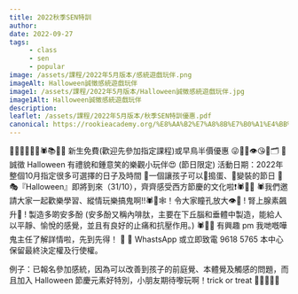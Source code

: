 ```yaml
---
title: 2022秋季SEN特訓
author:
date: 2022-09-27
tags: 
     - class
     - sen
     - popular
image: /assets/課程/2022年5月版本/感統遊戲玩伴.png
imageAlt: Halloween誠徵感統遊戲玩伴
image1: /assets/課程/2022年5月版本/Halloween誠徵感統遊戲玩伴.jpg
image1Alt: Halloween誠徵感統遊戲玩伴
description: 
leaflet: /assets/課程/2022年5月版本/秋季SEN特訓優惠.pdf
canonical: https://rookieacademy.org/%E8%AA%B2%E7%A8%8B%E7%B0%A1%E4%BB%8B/Halloween%E8%AA%A0%E5%BE%B5%E6%84%9F%E7%B5%B1%E9%81%8A%E6%88%B2%E7%8E%A9%E4%BC%B4/
---
```

🎃🙃🧟‍♀️🎉😍🕷📚🐾🦂 新生免費(歡迎先參加指定課程)或早鳥半價優惠 😜🌸🐡👁😘🎃🗂
🍬誠徵 Halloween 有禮貌和鍾意笑的樂觀小玩伴😍  (節日限定)
活動日期：2022年整個10月指定很多可選擇的日子及時間
🎃一個讓孩子可以🥁搗蛋、🕺變裝的節日 👯🎭『Halloween』即將到來（31/10），齊齊感受西方節慶的文化啦❗🕷🧟‍♀️
🕷️我們邀請大家一起歡樂學習、縱情玩樂搞鬼啊!!🕷🦂🕸！令大家瞳孔放大👁🎉 ! 腎上腺素飆升🎃 ! 製造多啲安多酚 (安多酚又稱內啡肽，主要在下丘腦和垂體中製造，能給人以平靜、愉悅的感覺，並且有良好的止痛和抗壓作用。)
🕷🧟‍♀️ 有興趣 pm 我哋嘅嘩鬼主任了解詳情啦，先到先得！ 🎃 🤪 
WhastsApp  或立即致電 9618 5765
本中心保留最終決定權及行使權。

例子：已報名參加感統，因為可以改善到孩子的前庭覺、本體覺及觸感的問題，而且加入 Halloween 節慶元素好特別，小朋友期待嚟玩啊！trick or treat 🧛🏼‍♀️🎃🎪